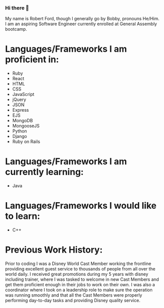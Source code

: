 ### Hi there 👋     
            
<!--   
**Robford1996/Robford1996** is a ✨ _special_ ✨ repository because its `README.md` (this file) appears on your GitHub profile. 
  
Here are some ideas to get you started: 
  
- 🔭 I’m currently working on ...  
- 🌱 I’m currently learning ... 
- 👯 I’m looking to collaborate on ...  
- 🤔 I’m looking for help with ...  
- 💬 Ask me about ...
- 📫 How to reach me: ...
- 😄 Pronouns: ...
- ⚡ Fun fact: ...
--> 

My name is Robert Ford, though I generally go by Bobby, pronouns He/Him. I am an aspiring Software Engineer currently enrolled at General Assembly bootcamp. 
 
# Languages/Frameworks I am proficient in: 
  * Ruby
  * React
  * HTML
  * CSS 
  * JavaScript 
  * jQuery
  * JSON
  * Express
  * EJS
  * MongoDB
  * MongooseJS
  * Python
  * Django
  * Ruby on Rails  

  
 # Languages/Frameworks I am currently learning:
  * Java

  
  # Languages/Frameworks I would like to learn:
   * C++ 
      
   # Previous Work History: 
   
   Prior to coding I was a Disney World Cast Member working the frontline providing excellent guest service to thousands of people from all over the world daily. I received great promotions during my 5 years with disney including trainer, where I was tasked to welcome in new Cast Members and get them proficient enough in their jobs to work on their own. I was also a coordinator where I took on a leadership role to make sure the operation was running smoothly and that all the Cast Members were properly performing day-to-day tasks and providing Disney quality service.
